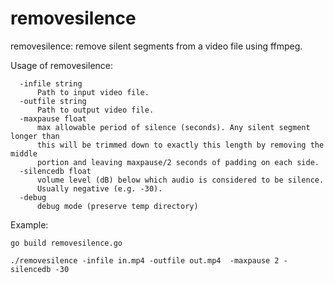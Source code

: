 # removesilence

removesilence: remove silent segments from a video file using ffmpeg.

Usage of removesilence:
```
  -infile string
      Path to input video file.
  -outfile string
      Path to output video file.
  -maxpause float
      max allowable period of silence (seconds). Any silent segment longer than
      this will be trimmed down to exactly this length by removing the middle
      portion and leaving maxpause/2 seconds of padding on each side.
  -silencedb float
      volume level (dB) below which audio is considered to be silence.
      Usually negative (e.g. -30).
  -debug
      debug mode (preserve temp directory)
```

Example:

```
go build removesilence.go

./removesilence -infile in.mp4 -outfile out.mp4  -maxpause 2 -silencedb -30
``` 
